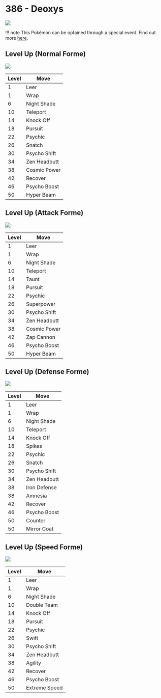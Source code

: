 # 386 - Deoxys
![][386]

!!! note
    This Pokémon can be optained through a special event. Find out more [here](/special_events/#deoxys).

## Level Up (Normal Forme)
![][386-normal]

Level | Move
---   | ---
  1   | Leer
  1   | Wrap
  6   | Night Shade
 10   | Teleport
 14   | Knock Off
 18   | Pursuit
 22   | Psychic
 26   | Snatch
 30   | Psycho Shift
 34   | Zen Headbutt
 38   | Cosmic Power
 42   | Recover
 46   | Psycho Boost
 50   | Hyper Beam

## Level Up (Attack Forme)
![][386-attack]

Level | Move
---   | ---
  1   | Leer
  1   | Wrap
  6   | Night Shade
 10   | Teleport
 14   | Taunt
 18   | Pursuit
 22   | Psychic
 26   | Superpower
 30   | Psycho Shift
 34   | Zen Headbutt
 38   | Cosmic Power
 42   | Zap Cannon
 46   | Psycho Boost
 50   | Hyper Beam

## Level Up (Defense Forme)
![][386-defense]

Level | Move
---   | ---
  1   | Leer
  1   | Wrap
  6   | Night Shade
 10   | Teleport
 14   | Knock Off
 18   | Spikes
 22   | Psychic
 26   | Snatch
 30   | Psycho Shift
 34   | Zen Headbutt
 38   | Iron Defense
 38   | Amnesia
 42   | Recover
 46   | Psycho Boost
 50   | Counter
 50   | Mirror Coat

## Level Up (Speed Forme)
![][386-speed]

Level | Move
---   | ---
  1   | Leer
  1   | Wrap
  6   | Night Shade
 10   | Double Team
 14   | Knock Off
 18   | Pursuit
 22   | Psychic
 26   | Swift
 30   | Psycho Shift
 34   | Zen Headbutt
 38   | Agility
 42   | Recover
 46   | Psycho Boost
 50   | Extreme Speed



[386-attack]: /img/pokemon/386-attack.png
[386-defense]: /img/pokemon/386-defense.png
[386-normal]: /img/pokemon/386-normal.png
[386-speed]: /img/pokemon/386-speed.png
[386]: /img/pokemon/386.png
